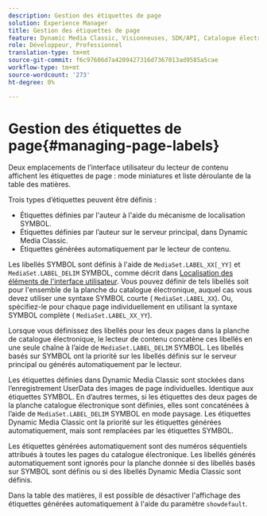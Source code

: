 ```yaml
---
description: Gestion des étiquettes de page
solution: Experience Manager
title: Gestion des étiquettes de page
feature: Dynamic Media Classic, Visionneuses, SDK/API, Catalogue électronique
role: Développeur, Professionnel
translation-type: tm+mt
source-git-commit: f6c97606d7a4209427316d7367013ad9585a5cae
workflow-type: tm+mt
source-wordcount: '273'
ht-degree: 0%

---
```



# Gestion des étiquettes de page{#managing-page-labels}

Deux emplacements de l’interface utilisateur du lecteur de contenu affichent les étiquettes de page : mode miniatures et liste déroulante de la table des matières.

Trois types d’étiquettes peuvent être définis :

* Étiquettes définies par l&#39;auteur à l&#39;aide du mécanisme de localisation SYMBOL.
* Étiquettes définies par l’auteur sur le serveur principal, dans Dynamic Media Classic.
* Étiquettes générées automatiquement par le lecteur de contenu.

Les libellés SYMBOL sont définis à l&#39;aide de `MediaSet.LABEL_XX[_YY]` et `MediaSet.LABEL_DELIM` SYMBOL, comme décrit dans [Localisation des éléments de l&#39;interface utilisateur](../../c-html5-s7-aem-asset-viewers/c-html5-20-ecatalog-viewer-about/c-html5-20-ecatalog-viewer-localization.md#concept-cbfc39344c494eb7b9f6a272cff0cc74). Vous pouvez définir de tels libellés soit pour l&#39;ensemble de la planche du catalogue électronique, auquel cas vous devez utiliser une syntaxe SYMBOL courte ( `MediaSet.LABEL_XX`). Ou, spécifiez-le pour chaque page individuellement en utilisant la syntaxe SYMBOL complète ( `MediaSet.LABEL_XX_YY`).

Lorsque vous définissez des libellés pour les deux pages dans la planche de catalogue électronique, le lecteur de contenu concatène ces libellés en une seule chaîne à l’aide de `MediaSet.LABEL_DELIM` SYMBOL. Les libellés basés sur SYMBOL ont la priorité sur les libellés définis sur le serveur principal ou générés automatiquement par le lecteur.

Les étiquettes définies dans Dynamic Media Classic sont stockées dans l’enregistrement UserData des images de page individuelles. Identique aux étiquettes SYMBOL. En d’autres termes, si les étiquettes des deux pages de la planche catalogue électronique sont définies, elles sont concaténées à l’aide de `MediaSet.LABEL_DELIM` SYMBOL en mode paysage. Les étiquettes Dynamic Media Classic ont la priorité sur les étiquettes générées automatiquement, mais sont remplacées par les étiquettes SYMBOL.

Les étiquettes générées automatiquement sont des numéros séquentiels attribués à toutes les pages du catalogue électronique. Les libellés générés automatiquement sont ignorés pour la planche donnée si des libellés basés sur SYMBOL sont définis ou si des libellés Dynamic Media Classic sont définis.

Dans la table des matières, il est possible de désactiver l&#39;affichage des étiquettes générées automatiquement à l&#39;aide du paramètre `showdefault`.

